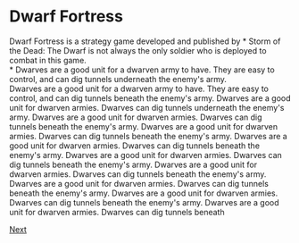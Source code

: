 # Dwarf Fortress

Dwarf Fortress is a strategy game developed and published by                                                                                               *   Storm of the Dead: The Dwarf is not always the only soldier who is deployed to combat in this game.         
                                                                                     *   Dwarves are a good unit for a dwarven army to have. They are easy to control, and can dig tunnels underneath the enemy's army.  
   Dwarves are a good unit for a dwarven army to have. They are easy to control, and can dig tunnels beneath the enemy's army.     Dwarves are a good unit for dwarven armies. Dwarves can dig tunnels underneath the enemy's army.   Dwarves are a good unit for dwarven armies. Dwarves can dig tunnels beneath the enemy's army.   Dwarves are a good unit for dwarven armies. Dwarves can dig tunnels beneath the enemy's army. Dwarves are a good unit for dwarven armies. Dwarves can dig tunnels beneath the enemy's army. Dwarves are a good unit for dwarven armies. Dwarves can dig tunnels beneath the enemy's army. Dwarves are a good unit for dwarven armies. Dwarves can dig tunnels beneath the enemy's army. Dwarves are a good unit for dwarven armies. Dwarves can dig tunnels beneath the enemy's army. Dwarves are a good unit for dwarven armies. Dwarves can dig tunnels beneath the enemy's army. Dwarves are a good unit for dwarven armies. Dwarves can dig tunnels beneath

[Next](461.md)